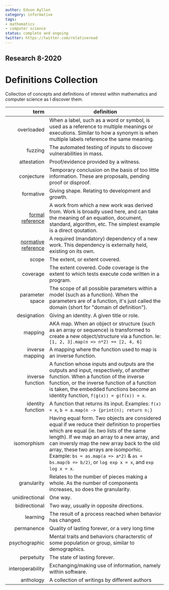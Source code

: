 ```yaml
---
author: Edson Ayllon
category: informative
tags: 
- mathematics 
- computer science
status: complete and ongoing
twitter: https://twitter.com/relativeread
---
```


## Research 8-2020
# Definitions Collection
Collection of concepts and definitions of interest within mathematics and computer science as I discover them.

term | definition
---:|--
overloaded | When a label, such as a word or symbol, is used as a reference to multiple meanings or executions. Similar to how a synonym is when multiple labels reference the same meaning.
fuzzing | The automated testing of inputs to discover vulnerabilities in mass.
attestation | Proof/evidence provided by a witness.
conjecture | Temporary conclusion on the basis of too little information. These are proposals, pending proof or disproof. 
formative | Giving shape. Relating to development and growth.
[formal reference](https://quod.lib.umich.edu/j/jep/3336451.0009.205?view=text;rgn=main) | A work from which a new work was derived from. Work is broadly used here, and can take the meaning of an equation, document, standard, algorithm, etc. The simplest example is a direct qoutation.
[normative reference](https://www.iec.ch/standardsdev/resources/draftingpublications/directives/subdivision/normative_references.htm) | A required (mandatory) dependency of a new work. This dependency is externally held, existing on its own.
scope | The extent, or extent covered.
coverage | The extent covered. Code coverage is the extent to which tests execute code written in a program.
parameter space | The scope of all possible parameters within a model (such as a function). When the parameters are of a function, it's just called the domain (short for "domain of definition").
designation | Giving an identity. A given title or role.
mapping | AKA map. When an object or structure (such as an array or sequence) is transformed to create a new object/structure via a function. Ie: `[1, 2, 3].map(n => n*2) == [2, 4, 6]`
inverse mapping | A mapping where the function used to map is an inverse function.
inverse function | A function whose inputs and outputs are the outputs and input, respectively, of another function. When a function of the inverse function, or the inverse function of a function is taken, the embedded functions become an identity function, `f(g(x)) = g(f(x)) = x`.
identity function | A function that returns its input. Examples: `f(x) = x`, `b = a.map(n -> {print(n); return n;}`
isomorphism | Having equal form. Two objects are considered equal if we reduce their definition to properties which are equal (ie. two lists of the same length). If we map an array to a new array, and can inversly map the new array back to the old array, these two arrays are isomporhic. Example: `bs = as.map(a => a*2)` & `as = bs.map(b => b/2)`, or `log exp x = x`, and `exp log x = x`. 
granularity | Relates to the number of pieces making a whole. As the number of components increases, so does the granularity.
unidirectional | One way.
bidirectional | Two way, usually in opposite directions.
learning | The result of a process reached when behavior has changed.
permanence | Quality of lasting forever, or a very long time
psychographic | Mental traits and behaviors characterstic of some population or group, similar to demographics.
perpetuity | The state of lasting forever. 
interoperability | Exchanging/making use of information, namely within software.
anthology | A collection of writings by different authors
